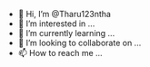 - 👋 Hi, I’m @Tharu123ntha
- 👀 I’m interested in ...
- 🌱 I’m currently learning ...
- 💞️ I’m looking to collaborate on ...
- 📫 How to reach me ...

<!---
Tharu123ntha/Tharu123ntha is a ✨ special ✨ repository because its `README.md` (this file) appears on your GitHub profile.
You can click the Preview link to take a look at your changes.
--->
